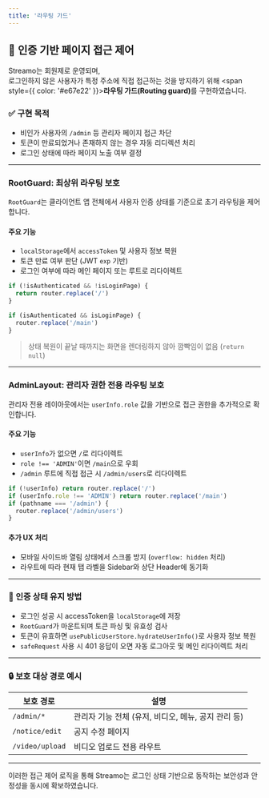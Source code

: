```yaml
---
title: '라우팅 가드'
---
```


## 🔐 인증 기반 페이지 접근 제어

Streamo는 회원제로 운영되며, <br/> 
로그인하지 않은 사용자가 특정 주소에 직접 접근하는 것을 방지하기 위해 
<span style={{ color: '#e67e22' }}><strong>라우팅 가드(Routing guard)</strong></span>를 구현하였습니다.

### ✅ 구현 목적

* 비인가 사용자의 `/admin` 등 관리자 페이지 접근 차단
* 토큰이 만료되었거나 존재하지 않는 경우 자동 리디렉션 처리
* 로그인 상태에 따라 페이지 노출 여부 결정

---

### RootGuard: 최상위 라우팅 보호

`RootGuard`는 클라이언트 앱 전체에서 사용자 인증 상태를 기준으로 초기 라우팅을 제어합니다.

#### 주요 기능

* `localStorage`에서 `accessToken` 및 사용자 정보 복원
* 토큰 만료 여부 판단 (JWT `exp` 기반)
* 로그인 여부에 따라 메인 페이지 또는 루트로 리다이렉트

```jsx
if (!isAuthenticated && !isLoginPage) {
  return router.replace('/')
}

if (isAuthenticated && isLoginPage) {
  router.replace('/main')
}
```

> 상태 복원이 끝날 때까지는 화면을 렌더링하지 않아 깜빡임이 없음 (`return null`)

---

### AdminLayout: 관리자 권한 전용 라우팅 보호

관리자 전용 레이아웃에서는 `userInfo.role` 값을 기반으로 접근 권한을 추가적으로 확인합니다.

#### 주요 기능

* `userInfo`가 없으면 `/`로 리다이렉트
* `role !== 'ADMIN'`이면 `/main`으로 우회
* `/admin` 루트에 직접 접근 시 `/admin/users`로 리다이렉트

```jsx
if (!userInfo) return router.replace('/')
if (userInfo.role !== 'ADMIN') return router.replace('/main')
if (pathname === '/admin') {
  router.replace('/admin/users')
}
```

#### 추가 UX 처리

* 모바일 사이드바 열림 상태에서 스크롤 방지 (`overflow: hidden` 처리)
* 라우트에 따라 현재 탭 라벨을 Sidebar와 상단 Header에 동기화

---

### 🚧 인증 상태 유지 방법

* 로그인 성공 시 accessToken을 `localStorage`에 저장
* `RootGuard`가 마운트되며 토큰 파싱 및 유효성 검사
* 토큰이 유효하면 `usePublicUserStore.hydrateUserInfo()`로 사용자 정보 복원
* `safeRequest` 사용 시 401 응답이 오면 자동 로그아웃 및 메인 리다이렉트 처리

---

### 🔒 보호 대상 경로 예시

| 보호 경로           | 설명                               |
| --------------- | -------------------------------- |
| `/admin/*`      | 관리자 기능 전체 (유저, 비디오, 메뉴, 공지 관리 등) |
| `/notice/edit`  | 공지 수정 페이지                        |
| `/video/upload` | 비디오 업로드 전용 라우트                   |

---

이러한 접근 제어 로직을 통해 Streamo는 로그인 상태 기반으로 동작하는 보안성과 안정성을 동시에 확보하였습니다.
